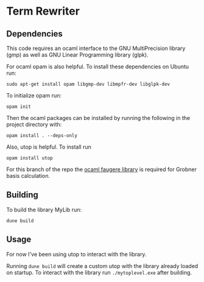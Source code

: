 # Term Rewriter

## Dependencies
This code requires an ocaml interface to the GNU MultiPrecision library (gmp) as well as GNU Linear Programming library (glpk).

For ocaml opam is also helpful. To install these dependencies on Ubuntu run:

`sudo apt-get install opam libgmp-dev libmpfr-dev libglpk-dev`

To initialize opam run:

`opam init`

Then the ocaml packages can be installed by running the following in the project directory with:

`opam install . --deps-only`

Also, utop is helpful. To install run

`opam install utop`

For this branch of the repo the [ocaml faugere library](https://github.com/cyphertjohn/faugere) is required for Grobner basis calculation.

## Building
To build the library MyLib run:

`dune build`

## Usage
For now I've been using utop to interact with the library. 

Running `dune build` will create a custom utop with the library already loaded on startup. To interact with the library run `./mytoplevel.exe` after building.
